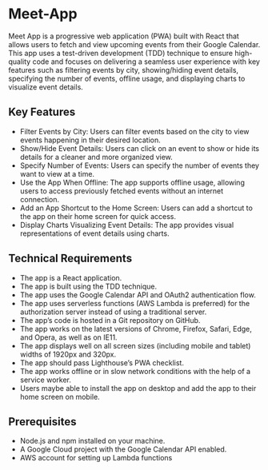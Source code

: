 # Meet-App

Meet App is a progressive web application (PWA) built with React that allows users to fetch and view upcoming events from their Google Calendar. This app uses a test-driven development (TDD) technique to ensure high-quality code and focuses on delivering a seamless user experience with key features such as filtering events by city, showing/hiding event details, specifying the number of events, offline usage, and displaying charts to visualize event details.

## Key Features

- Filter Events by City: Users can filter events based on the city to view events happening in their desired location.
- Show/Hide Event Details: Users can click on an event to show or hide its details for a cleaner and more organized view.
- Specify Number of Events: Users can specify the number of events they want to view at a time.
- Use the App When Offline: The app supports offline usage, allowing users to access previously fetched events without an internet connection.
- Add an App Shortcut to the Home Screen: Users can add a shortcut to the app on their home screen for quick access.
- Display Charts Visualizing Event Details: The app provides visual representations of event details using charts.

## Technical Requirements

- The app is a React application.
- The app is built using the TDD technique.
- The app uses the Google Calendar API and OAuth2 authentication flow.
- The app uses serverless functions (AWS Lambda is preferred) for the authorization server instead of using a traditional server.
- The app’s code is hosted in a Git repository on GitHub.
- The app works on the latest versions of Chrome, Firefox, Safari, Edge, and Opera, as well as on IE11.
- The app displays well on all screen sizes (including mobile and tablet) widths of 1920px and 320px.
- The app should pass Lighthouse’s PWA checklist.
- The app works offline or in slow network conditions with the help of a service worker.
- Users maybe able to install the app on desktop and add the app to their home screen on mobile.

## Prerequisites

- Node.js and npm installed on your machine.
- A Google Cloud project with the Google Calendar API enabled.
- AWS account for setting up Lambda functions
